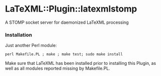 LaTeXML::Plugin::latexmlstomp
=======================

A STOMP socket server for daemonized LaTeXML processing

### Installation

Just another Perl module:
```
perl Makefile.PL ; make ; make test; sudo make install
```

Make sure that LaTeXML has been installed prior to installing this Plugin, as well as all modules reported missing by Makefile.PL.
